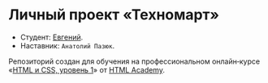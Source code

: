 # Личный проект «Техномарт»

* Студент: [Евгений](https://up.htmlacademy.ru/htmlcss/25/user/404467).
* Наставник: `Анатолий Пазюк`.



Репозиторий создан для обучения на профессиональном онлайн‑курсе «[HTML и CSS, уровень 1](https://htmlacademy.ru/intensive/htmlcss)» от [HTML Academy](https://htmlacademy.ru).
